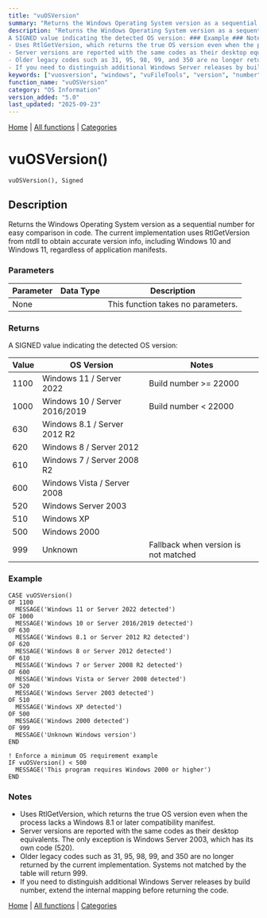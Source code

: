 ```yaml
---
title: "vuOSVersion"
summary: "Returns the Windows Operating System version as a sequential number for easy comparison in code."
description: "Returns the Windows Operating System version as a sequential number for easy comparison in code. The current implementation uses RtlGetVersion from ntdll to obtain accurate version info, including Windows 10 and Windows 11, regardless of application manifests. ### Parameters ### Returns
A SIGNED value indicating the detected OS version: ### Example ### Notes
- Uses RtlGetVersion, which returns the true OS version even when the process lacks a Windows 8.1 or later compatibility manifest.
- Server versions are reported with the same codes as their desktop equivalents. The only exception is Windows Server 2003, which has its own code (520).
- Older legacy codes such as 31, 95, 98, 99, and 350 are no longer returned by the current implementation. Systems not matched by the table will return 999.
- If you need to distinguish additional Windows Server releases by build number, extend the internal mapping before returning the code. [Home](../index.md) | [All functions](index.md) | [Categories](../categories/index.md)"
keywords: ["vuosversion", "windows", "vuFileTools", "version", "number", "sequential", "comparison", "easy", "information", "returns", "operating", "os"]
function_name: "vuOSVersion"
category: "OS Information"
version_added: "5.0"
last_updated: "2025-09-23"
---
```


[Home](../index.md) | [All functions](index.md) | [Categories](../categories/index.md)

# vuOSVersion()

```Prototype
vuOSVersion(), Signed
```

## Description
Returns the Windows Operating System version as a sequential number for easy comparison in code. The current implementation uses RtlGetVersion from ntdll to obtain accurate version info, including Windows 10 and Windows 11, regardless of application manifests.

### Parameters

| Parameter | Data Type | Description |
|-----------|-----------|-------------|
| None      |           | This function takes no parameters. |

### Returns
A SIGNED value indicating the detected OS version:

| Value | OS Version            | Notes                                  |
|-------|-----------------------|----------------------------------------|
| 1100  | Windows 11 / Server 2022 | Build number >= 22000                  |
| 1000  | Windows 10 / Server 2016/2019 | Build number < 22000            |
| 630   | Windows 8.1 / Server 2012 R2 |                                   |
| 620   | Windows 8 / Server 2012    |                                   |
| 610   | Windows 7 / Server 2008 R2 |                                   |
| 600   | Windows Vista / Server 2008 |                                  |
| 520   | Windows Server 2003        |                                  |
| 510   | Windows XP                 |                                  |
| 500   | Windows 2000               |                                  |
| 999   | Unknown                    | Fallback when version is not matched |

### Example

```Clarion
CASE vuOSVersion()
OF 1100
  MESSAGE('Windows 11 or Server 2022 detected')
OF 1000
  MESSAGE('Windows 10 or Server 2016/2019 detected')
OF 630
  MESSAGE('Windows 8.1 or Server 2012 R2 detected')
OF 620
  MESSAGE('Windows 8 or Server 2012 detected')
OF 610
  MESSAGE('Windows 7 or Server 2008 R2 detected')
OF 600
  MESSAGE('Windows Vista or Server 2008 detected')
OF 520
  MESSAGE('Windows Server 2003 detected')
OF 510
  MESSAGE('Windows XP detected')
OF 500
  MESSAGE('Windows 2000 detected')
OF 999
  MESSAGE('Unknown Windows version')
END

! Enforce a minimum OS requirement example
IF vuOSVersion() < 500
  MESSAGE('This program requires Windows 2000 or higher')
END
```

### Notes
- Uses RtlGetVersion, which returns the true OS version even when the process lacks a Windows 8.1 or later compatibility manifest.
- Server versions are reported with the same codes as their desktop equivalents. The only exception is Windows Server 2003, which has its own code (520).
- Older legacy codes such as 31, 95, 98, 99, and 350 are no longer returned by the current implementation. Systems not matched by the table will return 999.
- If you need to distinguish additional Windows Server releases by build number, extend the internal mapping before returning the code.

[Home](../index.md) | [All functions](index.md) | [Categories](../categories/index.md)
